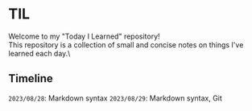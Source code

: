 # TIL
Welcome to my "Today I Learned" repository!\
This repository is a collection of small and concise notes on things I've learned each day.\

## Timeline
`2023/08/28`: Markdown syntax
`2023/08/29`: Markdown syntax, Git



